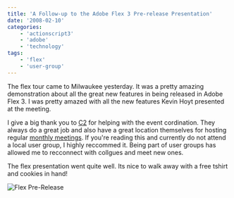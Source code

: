 ```yaml
---
title: 'A Follow-up to the Adobe Flex 3 Pre-release Presentation'
date: '2008-02-10'
categories:
    - 'actionscript3'
    - 'adobe'
    - 'technology'
tags:
    - 'flex'
    - 'user-group'
---
```


The flex tour came to Milwaukee yesterday. It was a pretty amazing demonstration about all the great new features in being released in Adobe Flex 3. I was pretty amazed with all the new features Kevin Hoyt presented at the meeting.

I give a big thank you to [C2](http://www.c2gps.com/) for helping with the event cordination. They always do a great job and also have a great location themselves for hosting regular [monthly meetings](http://milwaukeeaug.com/). If you're reading this and currently do not attend a local user group, I highly reccommed it. Being part of user groups has allowed me to recconnect with collgues and meet new ones.

The flex presentation went quite well. Its nice to walk away with a free tshirt and cookies in hand!

![Flex Pre-Release](/images/posts/2008/02/flex.jpg)

